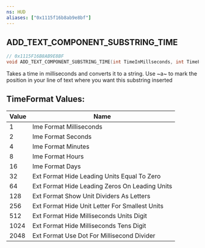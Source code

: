 ```yaml
---
ns: HUD
aliases: ["0x1115f16b8ab9e8bf"]
---
```

## ADD_TEXT_COMPONENT_SUBSTRING_TIME

```c
// 0x1115F16B8AB9E8BF
void ADD_TEXT_COMPONENT_SUBSTRING_TIME(int TimeInMillseconds, int TimeFormat);
```

Takes a time in milliseconds and converts it to a string. Use ~a~ to mark the position in your line of text where you want this substring inserted

## TimeFormat Values:
| Value | Name |
| --- | --- |
| 1 | Ime Format Milliseconds |
| 2 | Ime Format Seconds |
| 4 | Ime Format Minutes |
| 8 | Ime Format Hours |
| 16 | Ime Format Days |
| 32 | Ext Format Hide Leading Units Equal To Zero |
| 64 | Ext Format Hide Leading Zeros On Leading Units |
| 128 | Ext Format Show Unit Dividers As Letters |
| 256 | Ext Format Hide Unit Letter For Smallest Units |
| 512 | Ext Format Hide Milliseconds Units Digit |
| 1024 | Ext Format Hide Milliseconds Tens Digit |
| 2048 | Ext Format Use Dot For Millisecond Divider |

